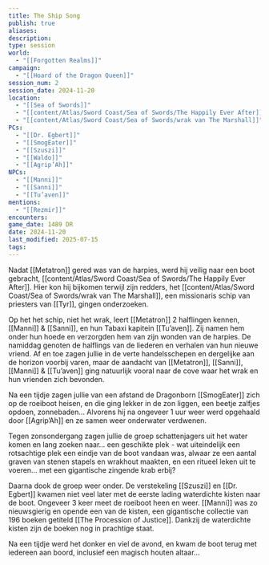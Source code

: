 ```yaml
---
title: The Ship Song
publish: true
aliases: 
description: 
type: session
world:
  - "[[Forgotten Realms]]"
campaign:
  - "[[Hoard of the Dragon Queen]]"
session_num: 2
session_date: 2024-11-20
location:
  - "[[Sea of Swords]]"
  - "[[content/Atlas/Sword Coast/Sea of Swords/The Happily Ever After]]"
  - "[[content/Atlas/Sword Coast/Sea of Swords/wrak van The Marshall]]"
PCs:
  - "[[Dr. Egbert]]"
  - "[[SmogEater]]"
  - "[[Szuszi]]"
  - "[[Waldo]]"
  - "[[Agrip’Ah]]"
NPCs:
  - "[[Manni]]"
  - "[[Sanni]]"
  - "[[Tu’aven]]"
mentions:
  - "[[Rezmir]]"
encounters: 
game_date: 1489 DR
date: 2024-11-20
last_modified: 2025-07-15
tags: 
---
```


Nadat [[Metatron]] gered was van de harpies, werd hij veilig naar een boot gebracht, [[content/Atlas/Sword Coast/Sea of Swords/The Happily Ever After]]. Hier kon hij bijkomen terwijl zijn redders, het [[content/Atlas/Sword Coast/Sea of Swords/wrak van The Marshall]], een missionaris schip van priesters van [[Tyr]], gingen onderzoeken. 

Op het het schip, niet het wrak, leert [[Metatron]] 2 halflingen kennen, [[Manni]] & [[Sanni]], en hun Tabaxi kapitein [[Tu’aven]]. Zij namen hem onder hun hoede en verzorgden hem van zijn wonden van de harpies. De namiddag genoten de halflings van de liederen en verhalen van hun nieuwe vriend. Af en toe zagen jullie in de verte handelsschepen en dergelijke aan de horizon voorbij varen, maar de aandacht van [[Metatron]], [[Sanni]], [[Manni]] & [[Tu’aven]] ging natuurlijk vooral naar de cove waar het wrak en hun vrienden zich bevonden.

Na een tijdje zagen jullie van een afstand de Dragonborn [[SmogEater]] zich op de roeiboot heisen, en die ging lekker in de zon liggen, een beetje zalfjes opdoen, zonnebaden… Alvorens hij na ongeveer 1 uur weer werd opgehaald door [[Agrip’Ah]] en ze samen weer onderwater verdwenen.

Tegen zonsondergang zagen jullie de groep schattenjagers uit het water komen en lang zoeken naar… een geschikte plek - wat uiteindelijk een rotsachtige plek een eindje van de boot vandaan was, alwaar ze een aantal graven van stenen stapels en wrakhout maakten, en een ritueel leken uit te voeren… met een gigantische zingende krab erbij?
 
Daarna dook de groep weer onder. De verstekeling [[Szuszi]] en [[Dr. Egbert]] kwamen niet veel later met de eerste lading waterdichte kisten naar de boot. Ongeveer 3 keer meet de roeiboot heen en weer. [[Manni]] was zo nieuwsgierig en opende een van de kisten, een gigantische collectie van 196 boeken getiteld [[The Procession of Justice]]. Dankzij de waterdichte kisten zijn de boeken nog in prachtige staat.

Na een tijdje werd het  donker en viel de avond, en kwam de boot terug met iedereen aan boord, inclusief een magisch houten altaar…